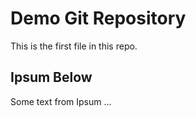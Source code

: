 # Demo Git Repository

This is the first file in this repo.

## Ipsum Below

Some text from Ipsum ...